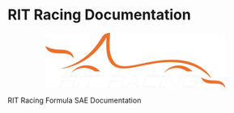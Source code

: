 # RIT Racing Documentation

<div style="text-align: center;">
  <img src="assets/ritracing-white.png" alt="Logo" />
</div>

RIT Racing Formula SAE Documentation 
